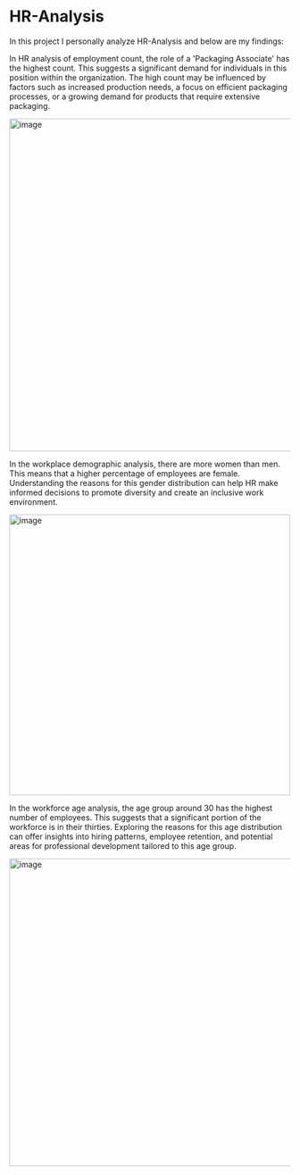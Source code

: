 # HR-Analysis
In this project I personally analyze HR-Analysis and below are my findings:

In HR analysis of employment count, the role of a 'Packaging Associate' has the highest count. This suggests a significant demand for individuals in this position within the organization. The high count may be influenced by factors such as increased production needs, a focus on efficient packaging processes, or a growing demand for products that require extensive packaging. 

<img width="596" alt="image" src="https://github.com/Miracleefe/HR-Analysis/assets/151831246/29801a45-ec9f-47ce-a400-4b32ce08c292">

In the workplace demographic analysis, there are more women than men. This means that a higher percentage of employees are female. Understanding the reasons for this gender distribution can help HR make informed decisions to promote diversity and create an inclusive work environment.

<img width="503" alt="image" src="https://github.com/Miracleefe/HR-Analysis/assets/151831246/35d216ba-3f42-42a4-a192-2313d9323cef">

In the workforce age analysis, the age group around 30 has the highest number of employees. This suggests that a significant portion of the workforce is in their thirties. Exploring the reasons for this age distribution can offer insights into hiring patterns, employee retention, and potential areas for professional development tailored to this age group.

<img width="551" alt="image" src="https://github.com/Miracleefe/HR-Analysis/assets/151831246/83f13c75-96c7-4840-9ada-7234d061db5d">

